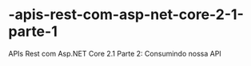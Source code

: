 # -apis-rest-com-asp-net-core-2-1-parte-1
APIs Rest com Asp.NET Core 2.1 Parte 2: Consumindo nossa API
